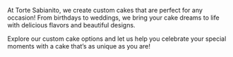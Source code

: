 At Torte Sabianito, we create custom cakes that are perfect for any occasion! From birthdays to weddings, we bring your cake dreams to life with delicious flavors and beautiful designs.

Explore our custom cake options and let us help you celebrate your special moments with a cake that’s as unique as you are!
